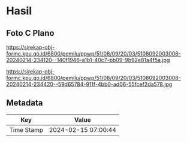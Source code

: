 # Hasil

## Foto C Plano

https://sirekap-obj-formc.kpu.go.id/6800/pemilu/ppwp/51/08/09/20/03/5108092003008-20240214-234120--140f1946-a1b1-40c7-bb09-9b92e81a4f5a.jpg

https://sirekap-obj-formc.kpu.go.id/6800/pemilu/ppwp/51/08/09/20/03/5108092003008-20240214-234420--59d65784-911f-4bb0-ad06-55fcef2da578.jpg


## Metadata

| Key        | Value               |
| ---------- | ------------------- |
| Time Stamp | 2024-02-15 07:00:44 |



